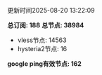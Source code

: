 更新时间2025-08-20 13:22:09

**总订阅: 188**
**总节点: 38984**
- vless节点: 14563
- hysteria2节点: 16

**google ping有效节点: 162**
